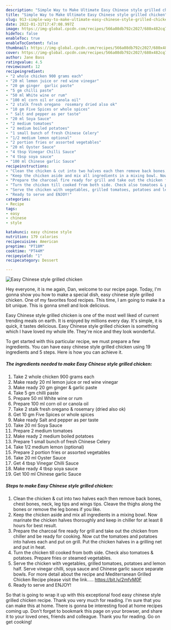 ```yaml
---
description: "Simple Way to Make Ultimate Easy Chinese style grilled chicken"
title: "Simple Way to Make Ultimate Easy Chinese style grilled chicken"
slug: 913-simple-way-to-make-ultimate-easy-chinese-style-grilled-chicken
date: 2022-01-31T17:47:08.997Z
image: https://img-global.cpcdn.com/recipes/566a08db792c2027/680x482cq70/easy-chinese-style-grilled-chicken-recipe-main-photo.jpg
hideToc: false
enableToc: true
enableTocContent: false
thumbnail: https://img-global.cpcdn.com/recipes/566a08db792c2027/680x482cq70/easy-chinese-style-grilled-chicken-recipe-main-photo.jpg
cover: https://img-global.cpcdn.com/recipes/566a08db792c2027/680x482cq70/easy-chinese-style-grilled-chicken-recipe-main-photo.jpg
author: Jane Bass
ratingvalue: 4.5
reviewcount: 12
recipeingredient:
- "2 whole chicken 900 grams each"
- "20 ml lemon juice or red wine vinegar"
- "20 gm ginger  garlic paste"
- "5 gm chilli paste"
- "50 ml White wine or rum"
- "100 ml corn oil or canola oil"
- "2 stalk fresh oregano  rosemary dried also ok"
- "10 gm Five Spices or whole spices"
- " Salt and pepper as per taste"
- "20 ml Soya Sauce"
- "2 medium tomatoes"
- "2 medium boiled potatoes"
- "1 small bunch of fresh Chinese Celery"
- "1/2 medium lemon optional"
- "2 portion fries or assorted vegetables"
- "20 ml Oyster Sauce"
- "4 tbsp Vinegar Chilli Sauce"
- "4 tbsp soya sauce"
- "100 ml Chinese garlic Sauce"
recipeinstructions:
- "Clean the chicken & cut into two halves each then remove back bones, chest bones, neck, leg tips and wings tips. Cleave the thighs along the bones or remove the leg bones if you like."
- "Keep the chicken aside and mix all ingredients in a mixing bowl. Now marinate the chicken halves thoroughly and keep in chiller for at least 8 hours for best result."
- "Prepare the charcoal fire ready for grill and take out the chicken from chiller and be ready for cooking. Now cut the tomatoes and potatoes into halves each and put on grill. Put the chicken halves in a grilling net and put in heat."
- "Turn the chicken till cooked from both side. Check also tomatoes & potatoes. Prepare fries or steamed vegetables."
- "Serve the chicken with vegetables, grilled tomatoes, potatoes and lemon half. Serve vinegar chilli, soya sauce and Chinese garlic sauce separate bowls.  For more detail about the recipe and Mediterranean Grilled Chicken Recipe please visit the link..... https://bit.ly/2mfvM0F"
- "Ready to serve and ENJOY!"
categories:
- Recipe
tags:
- easy
- chinese
- style

katakunci: easy chinese style 
nutrition: 179 calories
recipecuisine: American
preptime: "PT18M"
cooktime: "PT44M"
recipeyield: "1"
recipecategory: Dessert

---
```



![Easy Chinese style grilled chicken](https://img-global.cpcdn.com/recipes/566a08db792c2027/680x482cq70/easy-chinese-style-grilled-chicken-recipe-main-photo.jpg)

Hey everyone, it is me again, Dan, welcome to our recipe page. Today, I'm gonna show you how to make a special dish, easy chinese style grilled chicken. One of my favorites food recipes. This time, I am going to make it a bit unique. This is gonna smell and look delicious.

Easy Chinese style grilled chicken is one of the most well liked of current trending meals on earth. It is enjoyed by millions every day. It's simple, it is quick, it tastes delicious. Easy Chinese style grilled chicken is something which I have loved my whole life. They're nice and they look wonderful.




To get started with this particular recipe, we must prepare a few ingredients. You can have easy chinese style grilled chicken using 19 ingredients and 5 steps. Here is how you can achieve it.

<!--inarticleads1-->

##### The ingredients needed to make Easy Chinese style grilled chicken:

1. Take 2 whole chicken 900 grams each
1. Make ready 20 ml lemon juice or red wine vinegar
1. Make ready 20 gm ginger & garlic paste
1. Take 5 gm chilli paste
1. Prepare 50 ml White wine or rum
1. Prepare 100 ml corn oil or canola oil
1. Take 2 stalk fresh oregano & rosemary (dried also ok)
1. Get 10 gm Five Spices or whole spices
1. Make ready  Salt and pepper as per taste
1. Take 20 ml Soya Sauce
1. Prepare 2 medium tomatoes
1. Make ready 2 medium boiled potatoes
1. Prepare 1 small bunch of fresh Chinese Celery
1. Take 1/2 medium lemon (optional)
1. Prepare 2 portion fries or assorted vegetables
1. Take 20 ml Oyster Sauce
1. Get 4 tbsp Vinegar Chilli Sauce
1. Make ready 4 tbsp soya sauce
1. Get 100 ml Chinese garlic Sauce




<!--inarticleads2-->

##### Steps to make Easy Chinese style grilled chicken:

1. Clean the chicken & cut into two halves each then remove back bones, chest bones, neck, leg tips and wings tips. Cleave the thighs along the bones or remove the leg bones if you like.
1. Keep the chicken aside and mix all ingredients in a mixing bowl. Now marinate the chicken halves thoroughly and keep in chiller for at least 8 hours for best result.
1. Prepare the charcoal fire ready for grill and take out the chicken from chiller and be ready for cooking. Now cut the tomatoes and potatoes into halves each and put on grill. Put the chicken halves in a grilling net and put in heat.
1. Turn the chicken till cooked from both side. Check also tomatoes & potatoes. Prepare fries or steamed vegetables.
1. Serve the chicken with vegetables, grilled tomatoes, potatoes and lemon half. Serve vinegar chilli, soya sauce and Chinese garlic sauce separate bowls.  For more detail about the recipe and Mediterranean Grilled Chicken Recipe please visit the link..... https://bit.ly/2mfvM0F
1. Ready to serve and ENJOY!



So that is going to wrap it up with this exceptional food easy chinese style grilled chicken recipe. Thank you very much for reading. I'm sure that you can make this at home. There is gonna be interesting food at home recipes coming up. Don't forget to bookmark this page on your browser, and share it to your loved ones, friends and colleague. Thank you for reading. Go on get cooking!
